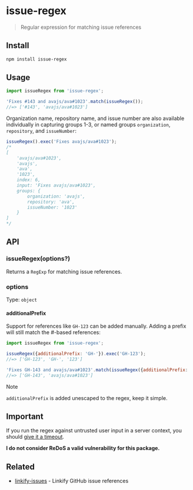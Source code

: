 # issue-regex

> Regular expression for matching issue references

## Install

```sh
npm install issue-regex
```

## Usage

```js
import issueRegex from 'issue-regex';

'Fixes #143 and avajs/ava#1023'.match(issueRegex());
//=> ['#143', 'avajs/ava#1023']
```

Organization name, repository name, and issue number are also available individually in capturing groups 1-3, or named groups `organization`, `repository`, and `issueNumber`:

```js
issueRegex().exec('Fixes avajs/ava#1023');
/*
[
	'avajs/ava#1023',
	'avajs',
	'ava',
	'1023',
	index: 6,
	input: 'Fixes avajs/ava#1023',
	groups: {
		organization: 'avajs',
		repository: 'ava',
		issueNumber: '1023'
	}
]
*/
```

## API

### issueRegex(options?)

Returns a `RegExp` for matching issue references.

### options

Type: `object`

#### additionalPrefix

Support for references like `GH-123` can be added manually. Adding a prefix will still match the #-based references:

```js
import issueRegex from 'issue-regex';

issueRegex({additionalPrefix: 'GH-'}).exec('GH-123');
//=> ['GH-123', 'GH-', '123']

'Fixes GH-143 and avajs/ava#1023'.match(issueRegex({additionalPrefix: 'GH-'}));
//=> ['GH-143', 'avajs/ava#1023']
```

> [!NOTE]
> `additionalPrefix` is added unescaped to the regex, keep it simple.

## Important

If you run the regex against untrusted user input in a server context, you should [give it a timeout](https://github.com/sindresorhus/super-regex).

**I do not consider ReDoS a valid vulnerability for this package.**

## Related

- [linkify-issues](https://github.com/sindresorhus/linkify-issues) - Linkify GitHub issue references
